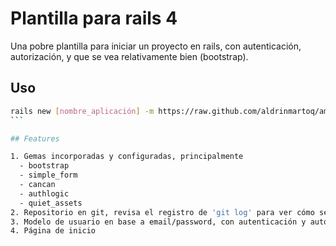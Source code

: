 # Plantilla para rails 4

Una pobre plantilla para iniciar un proyecto en rails, con autenticación, autorización, y que se vea relativamente bien (bootstrap).

## Uso
````bash
rails new [nombre_aplicación] -m https://raw.github.com/aldrinmartoq/amartoq-rails-bootstrap/master/template.rb
```

## Features

1. Gemas incorporadas y configuradas, principalmente
  - bootstrap
  - simple_form
  - cancan
  - authlogic
  - quiet_assets
2. Repositorio en git, revisa el registro de 'git log' para ver cómo se implementó cada característica.
3. Modelo de usuario en base a email/password, con autenticación y autorización listas.
4. Página de inicio
